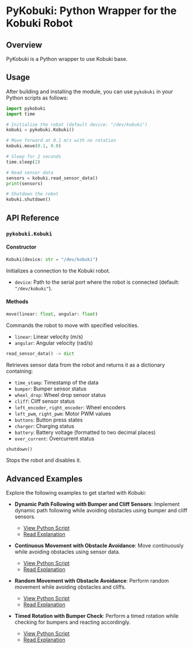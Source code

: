 
# PyKobuki: Python Wrapper for the Kobuki Robot

## Overview
PyKobuki is a Python wrapper to use Kobuki base.

## Usage
After building and installing the module, you can use `pykobuki` in your Python scripts as follows:

```python
import pykobuki
import time

# Initialize the robot (default device: "/dev/kobuki")
kobuki = pykobuki.Kobuki()

# Move forward at 0.1 m/s with no rotation
kobuki.move(0.1, 0.0)

# Sleep for 2 seconds
time.sleep(2)

# Read sensor data
sensors = kobuki.read_sensor_data()
print(sensors)

# Shutdown the robot
kobuki.shutdown()
```

## API Reference

### `pykobuki.Kobuki`
#### Constructor
```python
Kobuki(device: str = "/dev/kobuki")
```
Initializes a connection to the Kobuki robot.
- `device`: Path to the serial port where the robot is connected (default: `"/dev/kobuki"`).

#### Methods

```python
move(linear: float, angular: float)
```
Commands the robot to move with specified velocities.
- `linear`: Linear velocity (m/s)
- `angular`: Angular velocity (rad/s)

```python
read_sensor_data() -> dict
```
Retrieves sensor data from the robot and returns it as a dictionary containing:
- `time_stamp`: Timestamp of the data
- `bumper`: Bumper sensor status
- `wheel_drop`: Wheel drop sensor status
- `cliff`: Cliff sensor status
- `left_encoder`, `right_encoder`: Wheel encoders
- `left_pwm`, `right_pwm`: Motor PWM values
- `buttons`: Button press states
- `charger`: Charging status
- `battery`: Battery voltage (formatted to two decimal places)
- `over_current`: Overcurrent status

```python
shutdown()
```
Stops the robot and disables it.

## **Advanced Examples**
Explore the following examples to get started with Kobuki:

- **Dynamic Path Following with Bumper and Cliff Sensors**: Implement dynamic path following while avoiding obstacles using bumper and cliff sensors.
   - [View Python Script](examples/pykobuki/dynamic_path_following_with_bumper_and_cliff_sensors.py)
   - [Read Explanation](examples/pykobuki/dynamic_path_following_with_bumper_and_cliff_sensors.md)

- **Continuous Movement with Obstacle Avoidance**: Move continuously while avoiding obstacles using sensor data.
   - [View Python Script](examples/pykobuki/continuous_movement_with_obstacle_avoidance.py)
   - [Read Explanation](examples/pykobuki/continuous_movement_with_obstacle_avoidance.md)

- **Random Movement with Obstacle Avoidance**: Perform random movement while avoiding obstacles and cliffs.
   - [View Python Script](examples/pykobuki/random_movement_with_obstacle_avoidance.py)
   - [Read Explanation](examples/pykobuki/random_movement_with_obstacle_avoidance.md)

- **Timed Rotation with Bumper Check**: Perform a timed rotation while checking for bumpers and reacting accordingly.
   - [View Python Script](examples/pykobuki/timed_rotation_with_bumper_check.py)
   - [Read Explanation](examples/pykobuki/timed_rotation_with_bumper_check.md)
